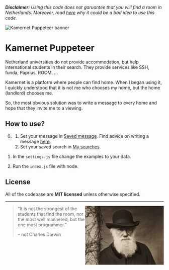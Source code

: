 _**Disclaimer:** Using this code does not garuantee that you will find a room in Netherlands. Moreover, read [here](ADVICE.md) why it could be a bad idea to use this code._

![Kamernet Puppeteer banner](https://nomomon.github.io/images/kamernet-puppeteer.jpeg)

# Kamernet Puppeteer
Netherland universities do not provide accommodation, but help international students in their search. They provide services like SSH, funda, Paprius, ROOM, ...

Kamernet is a platform where people can find home. When I began using it, I quickly understood that it is not me who chooses my home, but the home (landlord) chooses me.

So, the most obvious solution was to write a message to every home and hope that they invite me to a viewing.

## How to use?
0. 
    1. Set your message in [Saved message](https://kamernet.nl/mijn-berichten/custom). Find advice on writing a message [here](ADVICE.md#message).
    2. Set your saved search in [My searches](https://kamernet.nl/account/alerts).

1. In the `settings.js` file change the examples to your data.

2. Run the `index.js` file with node.

## License
All of the codebase are **MIT licensed** unless otherwise specified.

---

<img src="images/charles-darwin.jpeg" width="250px" align="right"/>

> “It is not the strongest of the students that find the room, nor the most well mannered, but the one most programmer.”
>
> – not Charles Darwin
